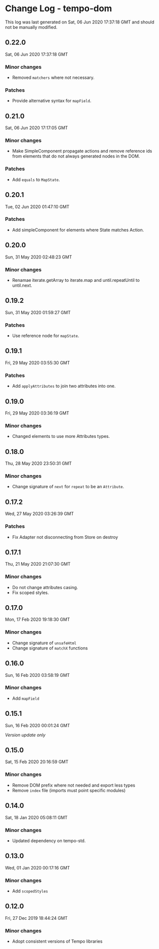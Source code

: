 # Change Log - tempo-dom

This log was last generated on Sat, 06 Jun 2020 17:37:18 GMT and should not be manually modified.

## 0.22.0
Sat, 06 Jun 2020 17:37:18 GMT

### Minor changes

- Removed `matchers` where not necessary.

### Patches

- Provide alternative syntax for `mapField`.

## 0.21.0
Sat, 06 Jun 2020 17:17:05 GMT

### Minor changes

- Make SimpleComponent propagate actions and remove reference ids from elements that do not always generated nodes in the DOM.

### Patches

- Add `equals` to `MapState`.

## 0.20.1
Tue, 02 Jun 2020 01:47:10 GMT

### Patches

- Add simpleComponent for elements where State matches Action.

## 0.20.0
Sun, 31 May 2020 02:48:23 GMT

### Minor changes

- Renamae iterate.getArray to iterate.map and until.repeatUntil to until.next.

## 0.19.2
Sun, 31 May 2020 01:59:27 GMT

### Patches

- Use reference node for `mapState`.

## 0.19.1
Fri, 29 May 2020 03:55:30 GMT

### Patches

- Add `applyAttributes` to join two attributes into one.

## 0.19.0
Fri, 29 May 2020 03:36:19 GMT

### Minor changes

- Changed elements to use more Attributes types.

## 0.18.0
Thu, 28 May 2020 23:50:31 GMT

### Minor changes

- Change signature of `next` for `repeat` to be an `Attribute`.

## 0.17.2
Wed, 27 May 2020 03:26:39 GMT

### Patches

- Fix Adapter not disconnecting from Store on destroy

## 0.17.1
Thu, 21 May 2020 21:07:30 GMT

### Minor changes

- Do not change attributes casing.
- Fix scoped styles.

## 0.17.0
Mon, 17 Feb 2020 19:18:30 GMT

### Minor changes

- Change signature of `unsafeHtml`
- Change signature of `matchX` functions

## 0.16.0
Sun, 16 Feb 2020 03:58:19 GMT

### Minor changes

- Add `mapField`

## 0.15.1
Sun, 16 Feb 2020 00:01:24 GMT

*Version update only*

## 0.15.0
Sat, 15 Feb 2020 20:16:59 GMT

### Minor changes

- Remove DOM prefix where not needed and export less types
- Remove `index` file (imports must point specific modules)

## 0.14.0
Sat, 18 Jan 2020 05:08:11 GMT

### Minor changes

- Updated dependency on tempo-std.

## 0.13.0
Wed, 01 Jan 2020 00:17:16 GMT

### Minor changes

- Add `scopedStyles`

## 0.12.0
Fri, 27 Dec 2019 18:44:24 GMT

### Minor changes

- Adopt consistent versions of Tempo libraries

